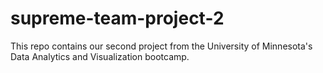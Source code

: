 # supreme-team-project-2
This repo contains our second project from the University of Minnesota's Data Analytics and Visualization bootcamp. 
